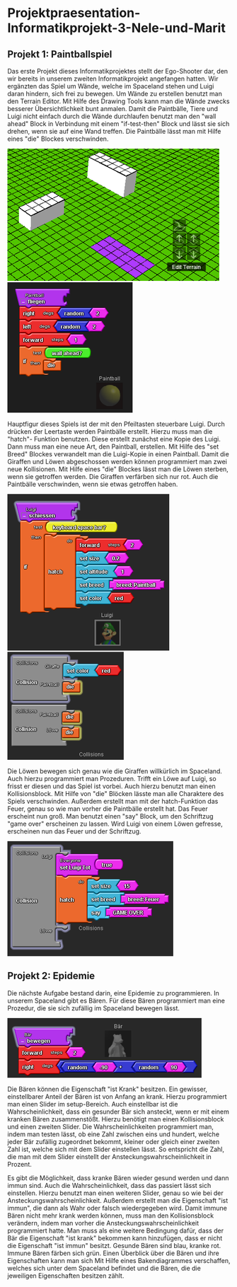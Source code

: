 # Projektpraesentation-Informatikprojekt-3-Nele-und-Marit

## Projekt 1: Paintballspiel

Das erste Projekt dieses Informatikprojektes stellt der Ego-Shooter dar, den wir bereits in unserem zweiten Informatikprojekt angefangen hatten. Wir ergänzten das Spiel um Wände, welche im Spaceland stehen und Luigi daran hindern, sich frei zu bewegen. 
Um Wände zu erstellen benutzt man den Terrain Editor. Mit Hilfe des Drawing Tools kann man die Wände zwecks besserer Übersichtlichkeit bunt anmalen. Damit die Paintbälle, Tiere und Luigi nicht einfach durch die Wände durchlaufen benutzt man den "wall ahead" Block in Verbindung mit einem "if-test-then" Block und lässt sie sich drehen, wenn sie auf eine Wand treffen. Die Paintbälle lässt man mit Hilfe eines "die" Blockes verschwinden.

![Screenshot01](Bilder/Screenshot.sltng.42.png "sltng")
![Screenshot01](Bilder/Screenshot.sltng.43.png "sltng")

Hauptfigur dieses Spiels ist der mit den Pfeiltasten steuerbare Luigi. Durch drücken der Leertaste werden Paintbälle erstellt. Hierzu muss man die "hatch"- Funktion benutzen. Diese erstellt zunächst eine Kopie des Luigi. Dann muss man eine neue Art, den Paintball, erstellen. Mit Hilfe des "set Breed" Blockes verwandelt man die Luigi-Kopie in einen Paintball. Damit die Giraffen und Löwen abgeschossen werden können programmiert man zwei neue Kollisionen. Mit Hilfe eines "die" Blockes lässt man die Löwen sterben, wenn sie getroffen werden. Die Giraffen verfärben sich nur rot. Auch die Paintbälle verschwinden, wenn sie etwas getroffen haben.

![Screenshot01](Bilder/Screenshot.sltng.44.png "sltng")
![Screenshot01](Bilder/Screenshot.sltng.45.png "sltng")

Die Löwen bewegen sich genau wie die Giraffen willkürlich im Spaceland. Auch hierzu programmiert man Prozeduren. Trifft ein Löwe auf Luigi, so frisst er diesen und das Spiel ist vorbei. Auch hierzu benutzt man einen Kollisionsblock. Mit Hilfe von "die" Blöcken lässte man alle Charaktere des Spiels verschwinden. Außerdem erstellt man mit der hatch-Funktion das Feuer, genau so wie man vorher die Paintbälle erstellt hat. Das Feuer erscheint nun groß. Man benutzt einen "say" Block, um den Schriftzug "game over" erscheinen zu lassen. Wird Luigi von einem Löwen gefresse, erscheinen nun das Feuer und der Schriftzug.

![Screenshot01](Bilder/Screenshot.sltng.46.png "sltng")

## Projekt 2: Epidemie

Die nächste Aufgabe bestand darin, eine Epidemie zu programmieren. In unserem Spaceland gibt es Bären. Für diese Bären programmiert man eine Prozedur, die sie sich zufällig im Spaceland bewegen lässt. 

![Screenshot01](Bilder/Screenshot.sltng.47.png "sltng")

Die Bären können die Eigenschaft "ist Krank" besitzen. Ein gewisser, einstellbarer Anteil der Bären ist von Anfang an krank. Hierzu programmiert man einen Slider im setup-Bereich. Auch einstellbar ist die Wahrscheinlichkeit, dass ein gesunder Bär sich ansteckt, wenn er mit einem kranken Bären zusammenstößt. Hierzu benötigt man einen Kollisionsblock und einen zweiten Slider. Die Wahrscheinlichkeiten programmiert man, indem man testen lässt, ob eine Zahl zwischen eins und hundert, welche jeder Bär zufällig zugeordnet bekommt, kleiner oder gleich einer zweiten Zahl ist, welche sich mit dem Slider einstellen lässt. So entspricht die Zahl, die man mit dem Slider einstellt der Ansteckungswahrscheinlichkeit in Prozent. 

Es gibt die Möglichkeit, dass kranke Bären wieder gesund werden und dann immun sind. Auch die Wahrscheinlichkeit, dass das passiert lässt sich einstellen. Hierzu benutzt man einen weiteren Slider, genau so wie bei der Ansteckungswahrscheinlichkeit. Außerdem erstellt man die Eigenschaft "ist immun", die dann als Wahr oder falsch wiedergegeben wird. Damit immune Bären nicht mehr krank werden können, muss man den Kollisionsblock verändern, indem man vorher die Ansteckungswahrscheinlichkeit programmiert hatte. Man muss als eine weitere Bedingung dafür, dass der Bär die Eigenschaft "ist krank" bekommen kann hinzufügen, dass er nicht die Eigenschaft "ist immun" besitzt.  Gesunde Bären sind blau, kranke rot. Immune Bären färben sich grün. Einen Überblick über die Bären und ihre Eigenschaften kann man sich Mit Hilfe eines Bakendiagrammes verschaffen, welches sich unter dem Spaceland befindet und die Bären, die die jeweiligen Eigenschaften besitzen zählt.
